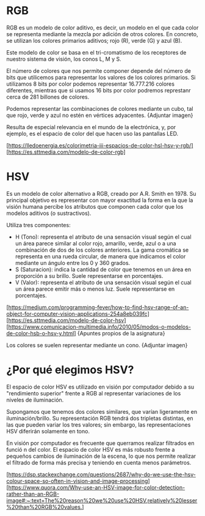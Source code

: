 # RGB

RGB es un modelo de color aditivo, es decir, un modelo en el que cada color se representa mediante la mezcla por adición de otros colores. En concreto, se utilizan los colores primarios aditivos; rojo (R), verde (G) y azul (B).

Este modelo de color se basa en el tri-cromatismo de los receptores de nuestro sistema de visión, los conos L, M y S. 

El número de colores que nos permite componer depende del número de bits que utilicemos para representar los valores de los colores primarios. Si utilizamos 8 bits por color podemos representar 16.777.216 colores diferentes, mientras que si usamos 16 bits por color podremos represtanr cerca de 281 billones de colores.

Podemos representar las combinaciones de colores mediante un cubo, tal que rojo, verde y azul no estén en vértices adyacentes. {Adjuntar imagen}

Resulta de especial relevancia en el mundo de la electrónica, y, por ejemplo, es el espacio de color del que hacen uso las pantallas LED.

[https://lledoenergia.es/colorimetria-iii-espacios-de-color-hsl-hsv-y-rgb/]
[https://es.sttmedia.com/modelo-de-color-rgb]

# HSV

Es un modelo de color alternativo a RGB, creado por A.R. Smith en 1978. Su principal objetivo es representar con mayor exactitud la forma en la que la visión humana percibe los atributos que componen cada color que los modelos aditivos (o sustractivos). 

Utiliza tres componentes:
- H (Tono): representa el atributo de una sensación visual según el cual un área parece similar al color rojo, amarillo, verde, azul o a una combinación de dos de los colores anteriores. La gama cromática se representa en una rueda circular, de manera que indicamos el color mediante un ángulo entre los 0 y 360 grados. 
- S (Saturacion): indica la cantidad de color que tenemos en un área en proporción a su brillo. Suele representarse en porcentajes.
- V (Valor): representa el atributo de una sensación visual según el cual un área parece emitir más o menos luz. Suele representarse en porcentajes.

[https://medium.com/programming-fever/how-to-find-hsv-range-of-an-object-for-computer-vision-applications-254a8eb039fc] 
[https://es.sttmedia.com/modelo-de-color-hsv]  
[https://www.comunicacion-multimedia.info/2010/05/modos-o-modelos-de-color-hsb-o-hsv-y.html]
{Apuntes propios de la asignatura}

Los colores se suelen representar mediante un cono. {Adjuntar imagen}

# ¿Por qué elegimos HSV?

El espacio de color HSV es utilizado en visión por computador debido a su "rendimiento superior" frente a RGB al representar variaciones de los niveles de iluminación. 

Supongamos que tenemos dos colores similares, que varían ligeramente en iluminación/brillo. Su representación RGB tendrá dos tripletas distintas, en las que pueden variar los tres valores; sin embargo, las representaciones HSV diferirán solamente en tono.

En visión por computador es frecuente que querramos realizar filtrados en funció n del color. El espacio de color HSV es más robusto frente a pequeños cambios de iluminación de la escena, lo que nos permite realizar el filtrado de forma más precisa y teniendo en cuenta menos parámetros.

[https://dsp.stackexchange.com/questions/2687/why-do-we-use-the-hsv-colour-space-so-often-in-vision-and-image-processing]  
[https://www.quora.com/Why-use-an-HSV-image-for-color-detection-rather-than-an-RGB-image#:~:text=The%20reason%20we%20use%20HSV,relatively%20lesser%20than%20RGB%20values.]